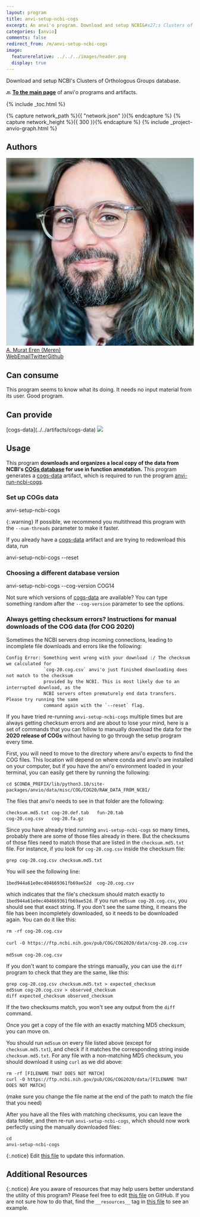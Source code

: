 ```yaml
---
layout: program
title: anvi-setup-ncbi-cogs
excerpt: An anvi'o program. Download and setup NCBI&#x27;s Clusters of Orthologous Groups database.
categories: [anvio]
comments: false
redirect_from: /m/anvi-setup-ncbi-cogs
image:
  featurerelative: ../../../images/header.png
  display: true
---
```


Download and setup NCBI&#x27;s Clusters of Orthologous Groups database.

🔙 **[To the main page](../../)** of anvi'o programs and artifacts.


{% include _toc.html %}
<div id="svg" class="subnetwork"></div>
{% capture network_path %}{{ "network.json" }}{% endcapture %}
{% capture network_height %}{{ 300 }}{% endcapture %}
{% include _project-anvio-graph.html %}


## Authors

<div class="anvio-person"><div class="anvio-person-info"><div class="anvio-person-photo"><img class="anvio-person-photo-img" src="../../images/authors/meren.jpg" /></div><div class="anvio-person-info-box"><a href="/people/meren" target="_blank"><span class="anvio-person-name">A. Murat Eren (Meren)</span></a><div class="anvio-person-social-box"><a href="http://merenlab.org" class="person-social" target="_blank"><i class="fa fa-fw fa-home"></i>Web</a><a href="mailto:a.murat.eren@gmail.com" class="person-social" target="_blank"><i class="fa fa-fw fa-envelope-square"></i>Email</a><a href="http://twitter.com/merenbey" class="person-social" target="_blank"><i class="fa fa-fw fa-twitter-square"></i>Twitter</a><a href="http://github.com/meren" class="person-social" target="_blank"><i class="fa fa-fw fa-github"></i>Github</a></div></div></div></div>



## Can consume


This program seems to know what its doing. It needs no input material from its user. Good program.


## Can provide


<p style="text-align: left" markdown="1"><span class="artifact-p">[cogs-data](../../artifacts/cogs-data) <img src="../../images/icons/DATA.png" class="artifact-icon-mini" /></span></p>


## Usage


This program **downloads and organizes a local copy of the data from NCBI's [COGs database](https://www.ncbi.nlm.nih.gov/pmc/articles/PMC102395/) for use in function annotation.** This program generates a <span class="artifact-n">[cogs-data](/help/main/artifacts/cogs-data)</span> artifact, which is required to run the program <span class="artifact-p">[anvi-run-ncbi-cogs](/help/main/programs/anvi-run-ncbi-cogs)</span>.

### Set up COGs data

<div class="codeblock" markdown="1">
anvi&#45;setup&#45;ncbi&#45;cogs
</div>

{:.warning}
If possible, we recommend you multithread this program with the `--num-threads` parameter to make it faster.

If you already have a <span class="artifact-n">[cogs-data](/help/main/artifacts/cogs-data)</span> artifact and are trying to redownload this data, run

<div class="codeblock" markdown="1">
anvi&#45;setup&#45;ncbi&#45;cogs &#45;&#45;reset
</div>

### Choosing a different database version

<div class="codeblock" markdown="1">
anvi&#45;setup&#45;ncbi&#45;cogs &#45;&#45;cog&#45;version COG14
</div>

Not sure which versions of <span class="artifact-n">[cogs-data](/help/main/artifacts/cogs-data)</span> are available? You can type something random after the `--cog-version` parameter to see the options.

### Always getting checksum errors? Instructions for manual downloads of the COG data (for COG 2020)

Sometimes the NCBI servers drop incoming connections, leading to incomplete file downloads and errors like the following:

```
Config Error: Something went wrong with your download :/ The checksum we calculated for
              `cog-20.cog.csv` anvi'o just finished downloading does not match to the checksum
              provided by the NCBI. This is most likely due to an interrupted download, as the
              NCBI servers often prematurely end data transfers. Please try running the same
              command again with the `--reset` flag.
```

If you have tried re-running `anvi-setup-ncbi-cogs` multiple times but are always getting checksum errors and are about to lose your mind, here is a set of commands that you can follow to manually download the data for the **2020 release of COGs** without having to go through the setup program every time.

First, you will need to move to the directory where anvi'o expects to find the COG files. This location will depend on where conda and anvi'o are installed on your computer, but if you have the anvi'o environment loaded in your terminal, you can easily get there by running the following:
```
cd $CONDA_PREFIX/lib/python3.10/site-packages/anvio/data/misc/COG/COG20/RAW_DATA_FROM_NCBI/
```

The files that anvi'o needs to see in that folder are the following:
```
checksum.md5.txt cog-20.def.tab   fun-20.tab
cog-20.cog.csv   cog-20.fa.gz
```

Since you have already tried running `anvi-setup-ncbi-cogs` so many times, probably there are some of those files already in there. But the checksums of those files need to match those that are listed in the `checksum.md5.txt` file. For instance, if you look for `cog-20.cog.csv` inside the checksum file:

```
grep cog-20.cog.csv checksum.md5.txt
```

You will see the following line:

```
1bed944a61e0ec404669361fb69ae52d  cog-20.cog.csv
```

which indicates that the file's checksum should match exactly to `1bed944a61e0ec404669361fb69ae52d`. If you run `md5sum cog-20.cog.csv`, you should see that exact string. If you don't see the same thing, it means the file has been incompletely downloaded, so it needs to be downloaded again. You can do it like this:

```
rm -rf cog-20.cog.csv

curl -O https://ftp.ncbi.nih.gov/pub/COG/COG2020/data/cog-20.cog.csv

md5sum cog-20.cog.csv
```

If you don't want to compare the strings manually, you can use the `diff` program to check that they are the same, like this:

```
grep cog-20.cog.csv checksum.md5.txt > expected_checksum
md5sum cog-20.cog.csv > observed_checksum
diff expected_checksum observed_checksum
```

If the two checksums match, you won't see any output from the `diff` command.

Once you get a copy of the file with an exactly matching MD5 checksum, you can move on.

You should run `md5sum` on every file listed above (except for `checksum.md5.txt`), and check if it matches the corresponding string inside `checksum.md5.txt`. For any file with a non-matching MD5 checksum, you should download it using `curl` as we did above:

```
rm -rf [FILENAME THAT DOES NOT MATCH]
curl -O https://ftp.ncbi.nih.gov/pub/COG/COG2020/data/[FILENAME THAT DOES NOT MATCH]
```

(make sure you change the file name at the end of the path to match the file that you need)

After you have all the files with matching checksums, you can leave the data folder, and then re-run `anvi-setup-ncbi-cogs`, which should now work perfectly using the manually downloaded files:

```
cd
anvi-setup-ncbi-cogs
```


{:.notice}
Edit [this file](https://github.com/merenlab/anvio/tree/master/anvio/docs/programs/anvi-setup-ncbi-cogs.md) to update this information.


## Additional Resources



{:.notice}
Are you aware of resources that may help users better understand the utility of this program? Please feel free to edit [this file](https://github.com/merenlab/anvio/tree/master/bin/anvi-setup-ncbi-cogs) on GitHub. If you are not sure how to do that, find the `__resources__` tag in [this file](https://github.com/merenlab/anvio/blob/master/bin/anvi-interactive) to see an example.
